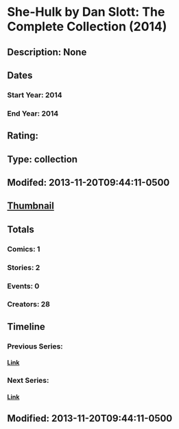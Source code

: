 # She-Hulk by Dan Slott: The Complete Collection (2014)
## Description: None
## Dates
### Start Year: 2014
### End Year: 2014
## Rating: 
## Type: collection
## Modifed: 2013-11-20T09:44:11-0500
## [Thumbnail](http://i.annihil.us/u/prod/marvel/i/mg/b/40/image_not_available.jpg)
## Totals
### Comics: 1
### Stories: 2
### Events: 0
### Creators: 28
## Timeline
### Previous Series: 
#### [Link]()
### Next Series: 
#### [Link]()
## Modified: 2013-11-20T09:44:11-0500